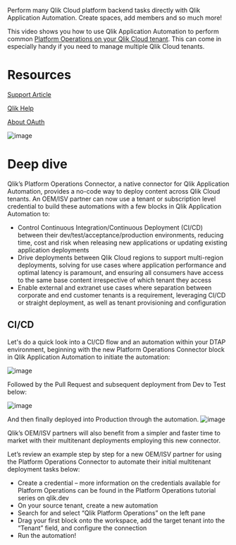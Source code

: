 Perform many Qlik Cloud platform backend tasks directly with Qlik Application Automation. Create spaces, add members and so much more!

This video shows you how to use Qlik Application Automation to perform common [Platform Operations on your Qlik Cloud tenant](https://youtu.be/76g-Wgtt14A?t=60). This can come in especially handy if you need to manage multiple Qlik Cloud tenants. 

# Resources

[Support Article]( https://community.qlik.com/t5/Official-Support-Articles/Qlik-Application-Automation-How-to-get-start)

[Qlik Help](https://help.qlik.com/en-US/cloud-services/Subsystems/Hub/Content/Sense_Hub/Admin/mc-create-oauth-cl)

[About OAuth](https://qlik.dev/authenticate/oauth)

![image](https://user-images.githubusercontent.com/12411165/236823380-76ce7e44-38a9-4ea4-9ca9-d70929ac640a.png)

# Deep dive

Qlik’s Platform Operations Connector, a native connector for Qlik Application Automation, provides a no-code way to deploy content across Qlik Cloud tenants. An OEM/ISV partner can now use a tenant or subscription level credential to build these automations with a few blocks in Qlik Application Automation to:
- Control Continuous Integration/Continuous Deployment (CI/CD) between their dev/test/acceptance/production environments, reducing time, cost and risk when releasing new applications or updating existing application deployments
- Drive deployments between Qlik Cloud regions to support multi-region deployments, solving for use cases where application performance and optimal latency is paramount, and ensuring all consumers have access to the same base content irrespective of which tenant they access
- Enable external and extranet use cases where separation between corporate and end customer tenants is a requirement, leveraging CI/CD or straight deployment, as well as tenant provisioning and configuration

## CI/CD 
Let's do a quick look into a CI/CD flow and an automation within your DTAP environment, beginning with the new Platform Operations Connector block in Qlik Application Automation to initiate the automation:

![image](https://github.com/QHose/QRSMeteor/assets/12411165/c10b97cf-6f51-4236-8cf2-642e7cb9042b)



Followed by the Pull Request and subsequent deployment from Dev to Test below:

![image](https://github.com/QHose/QRSMeteor/assets/12411165/8472f08c-3dc4-4d7a-a701-b80df53a98b2)


And then finally deployed into Production through the automation.
![image](https://github.com/QHose/QRSMeteor/assets/12411165/0a4d064a-cf28-4c49-9781-229ce449a519)


Qlik’s OEM/ISV partners will also benefit from a simpler and faster time to market with their multitenant deployments employing this new connector.

Let’s review an example step by step for a new OEM/ISV partner for using the Platform Operations Connector to automate their initial multitenant deployment tasks below:

- Create a credential – more information on the credentials available for Platform Operations can be found in the Platform Operations tutorial series on qlik.dev
- On your source tenant, create a new automation
- Search for and select “Qlik Platform Operations” on the left pane
- Drag your first block onto the workspace, add the target tenant into the “Tenant” field, and configure the connection
- Run the automation!




